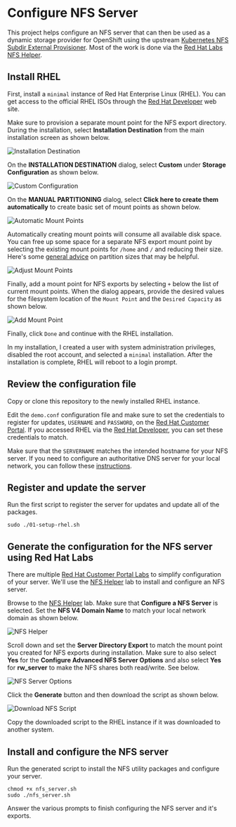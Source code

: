 # Configure NFS Server
This project helps configure an NFS server that can then be used
as a dynamic storage provider for OpenShift using the upstream
[Kubernetes NFS Subdir External Provisioner](https://github.com/kubernetes-sigs/nfs-subdir-external-provisioner).
Most of the work is done via the [Red Hat Labs NFS Helper](https://access.redhat.com/labs/nfshelper/server/).

## Install RHEL
First, install a `minimal` instance of Red Hat Enterprise Linux
(RHEL). You can get access to the official RHEL ISOs through the
[Red Hat Developer](https://developers.redhat.com) web site.

Make sure to provision a separate mount point for the NFS export
directory. During the installation, select __Installation Destination__
from the main installation screen as shown below.

![Installation Destination](/images/installation-destination.png)

On the __INSTALLATION DESTINATION__ dialog, select __Custom__ under
__Storage Configuration__ as shown below.

![Custom Configuration](/images/custom-storage-configuration.png)

On the __MANUAL PARTITIONING__ dialog, select __Click here to create
them automatically__ to create basic set of mount points as shown
below.

![Automatic Mount Points](images/auto-create-mount-points.png)

Automatically creating mount points will consume all available disk
space. You can free up some space for a separate NFS export mount
point by selecting the existing mount points for `/home` and `/`
and reducing their size. Here's some [general advice](https://access.redhat.com/documentation/en-us/red_hat_enterprise_linux/9/html-single/performing_a_standard_rhel_installation/index#advice-on-partitions_partitioning-reference)
on partition sizes that may be helpful.

![Adjust Mount Points](images/adjust-mount-points.png)

Finally, add a mount point for NFS exports by selecting `+` below
the list of current mount points. When the dialog appears, provide
the desired values for the filesystem location of the `Mount Point`
and the `Desired Capacity` as shown below.

![Add Mount Point](images/add-new-mount-point.png)

Finally, click `Done` and continue with the RHEL installation.

In my installation, I created a user with system administration
privileges, disabled the root account, and selected a `minimal`
installation. After the installation is complete, RHEL will reboot
to a login prompt.

## Review the configuration file
Copy or clone this repository to the newly installed RHEL instance.

Edit the `demo.conf` configuration file and make sure to set the
credentials to register for updates, `USERNAME` and `PASSWORD`, on
the [Red Hat Customer Portal](https://access.redhat.com). If you
accessed RHEL via the [Red Hat Developer](https://developers.redhat.com),
you can set these credentials to match.

Make sure that the `SERVERNAME` matches the intended hostname for
your NFS server. If you need to configure an authoritative DNS
server for your local network, you can follow these [instructions](https://github.com/rlucente-se-jboss/configure-caching-dns).

## Register and update the server
Run the first script to register the server for updates and update
all of the packages.

    sudo ./01-setup-rhel.sh

## Generate the configuration for the NFS server using Red Hat Labs
There are multiple [Red Hat Customer Portal Labs](https://access.redhat.com/labs)
to simplify configuration of your server. We'll use the
[NFS Helper](https://access.redhat.com/labs/nfshelper/server/)
lab to install and configure an NFS server.

Browse to the [NFS Helper](https://access.redhat.com/labs/nfshelper/server/)
lab. Make sure that __Configure a NFS Server__ is selected. Set the
__NFS V4 Domain Name__ to match your local network domain as shown
below.

![NFS Helper](images/nfs-helper-main.png)

Scroll down and set the __Server Directory Export__ to match the
mount point you created for NFS exports during installation. Make
sure to also select __Yes__ for the __Configure Advanced NFS Server
Options__ and also select __Yes__ for __rw_server__ to make the NFS
shares both read/write. See below.

![NFS Server Options](images/nfs-server-options.png)

Click the __Generate__ button and then download the script as shown
below.

![Download NFS Script](images/download-nfs-server-script.png)

Copy the downloaded script to the RHEL instance if it was downloaded
to another system.

## Install and configure the NFS server
Run the generated script to install the NFS utility packages and
configure your server.

    chmod +x nfs_server.sh
    sudo ./nfs_server.sh

Answer the various prompts to finish configuring the NFS server and
it's exports.

